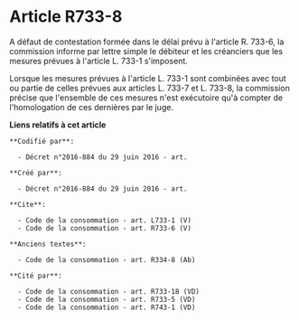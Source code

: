 # Article R733-8

A défaut de contestation formée dans le délai prévu à l'article R. 733-6, la commission informe par lettre simple le débiteur
et les créanciers que les mesures prévues à l'article L. 733-1 s'imposent.

Lorsque les mesures prévues à l'article L. 733-1 sont combinées avec tout ou partie de celles prévues aux articles L. 733-7
et L. 733-8, la commission précise que l'ensemble de ces mesures n'est exécutoire qu'à compter de l'homologation de ces
dernières par le juge.

**Liens relatifs à cet article**

	**Codifié par**:

	  - Décret n°2016-884 du 29 juin 2016 - art.

	**Créé par**:

	  - Décret n°2016-884 du 29 juin 2016 - art.

	**Cite**:

	  - Code de la consommation - art. L733-1 (V)
	  - Code de la consommation - art. R733-6 (V)

	**Anciens textes**:

	  - Code de la consommation - art. R334-8 (Ab)

	**Cité par**:

	  - Code de la consommation - art. R733-18 (VD)
	  - Code de la consommation - art. R733-5 (VD)
	  - Code de la consommation - art. R743-1 (VD)
